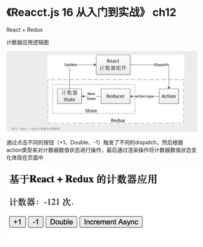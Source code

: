 # 《Reacct.js 16 从入门到实战》 ch12

React + Redux

计数器应用逻辑图

![计数器应用逻辑图](public/react+redux.png)

通过点击不同的按钮（+1、Double、-1）触发了不同的dispatch，然后根据action类型来对计数器数值状态进行操作，最后通过渲染操作将计数器数值状态变化体现在页面中

![效果图](public/效果图.png)

